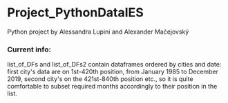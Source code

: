 # Project_PythonDataIES
Python project by Alessandra Lupini and Alexander Mačejovský

### Current info: 
list_of_DFs and list_of_DFs2 contain dataframes ordered by cities and date: first city's data are on 1st-420th position, from January 1985 to December 2019, second city's on the 421st-840th position etc., so it is quite comfortable to subset required months accordingly to their position in the list.
